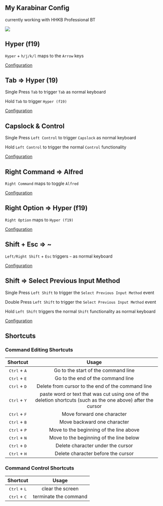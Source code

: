 ## My Karabinar Config

currently working with HHKB Professional BT

![](https://github.com/yqlbu/karabinar/blob/master/hhkb.jpg?raw=true)

## Hyper (f19)

`Hyper` + `h/j/k/l` maps to the `Arrow` keys

[Configuration](https://github.com/yqlbu/karabinar/blob/master/assets/complex_modifications/f19.json?ts=2)

## Tab => Hyper (19)

Single Press `Tab` to trigger `Tab` as normal keyboard

Hold `Tab` to trigger `Hyper (f19)`

[Configuration](https://github.com/yqlbu/karabinar/blob/master/assets/complex_modifications/f19.json?ts=2)

## Capslock & Control

Single Press `Left Control` to trigger `Capslock` as normal keyboard

Hold `Left Control` to trigger the normal `Control` functionality

[Configuration](https://github.com/yqlbu/karabinar/blob/master/assets/complex_modifications/capslock_control.json?ts=2)

## Right Command => Alfred

`Right Command` maps to toggle `Alfred`

[Configuration](https://github.com/yqlbu/karabinar/blob/master/assets/complex_modifications/right_cmd_alfred.json?ts=2)

## Right Option => Hyper (f19)

`Right Option` maps to `Hyper (f19)`

[Configuration](https://github.com/yqlbu/karabinar/blob/master/assets/complex_modifications/right_option_f19.json?ts=2)

## Shift + Esc => ~

`Left/Right Shift` + `Esc` triggers `~` as normal keyboard

[Configuration](https://github.com/yqlbu/karabinar/blob/master/assets/complex_modifications/shift_esc.json?ts=2)

## Shift => Select Previous Input Method

Single Press `Left Shift` to trigger the `Select Previous Input Method` event

Double Press `Left Shift` to trigger the `Select Previous Input Method` event

Hold `Left Shift` triggers the normal `Shift` functionality as normal keyboard

[Configuration](https://github.com/yqlbu/karabinar/blob/master/assets/complex_modifications/shift_input_switch.json?ts=2)

## Shortcuts

### Command Editing Shortcuts

|            Shortcut            |                                                    Usage                                                     |
| :----------------------------: | :----------------------------------------------------------------------------------------------------------: |
| <kbd>Ctrl</kbd> + <kbd>A</kbd> |                                     Go to the start of the command line                                      |
| <kbd>Ctrl</kbd> + <kbd>E</kbd> |                                      Go to the end of the command line                                       |
| <kbd>Ctrl</kbd> + <kbd>D</kbd> |                              Delete from cursor to the end of the command line                               |
| <kbd>Ctrl</kbd> + <kbd>Y</kbd> | paste word or text that was cut using one of the deletion shortcuts (such as the one above) after the cursor |
| <kbd>Ctrl</kbd> + <kbd>F</kbd> |                                          Move forward one character                                          |
| <kbd>Ctrl</kbd> + <kbd>B</kbd> |                                         Move backward one character                                          |
| <kbd>Ctrl</kbd> + <kbd>P</kbd> |                                   Move to the beginning of the line above                                    |
| <kbd>Ctrl</kbd> + <kbd>N</kbd> |                                   Move to the beginning of the line below                                    |
| <kbd>Ctrl</kbd> + <kbd>D</kbd> |                                      Delete character under the cursor                                       |
| <kbd>Ctrl</kbd> + <kbd>H</kbd> |                                      Delete character before the cursor                                      |

### Command Control Shortcuts

|            Shortcut            |         Usage         |
| :----------------------------: | :-------------------: |
| <kbd>Ctrl</kbd> + <kbd>L</kbd> |   clear the screen    |
| <kbd>Ctrl</kbd> + <kbd>C</kbd> | terminate the command |
